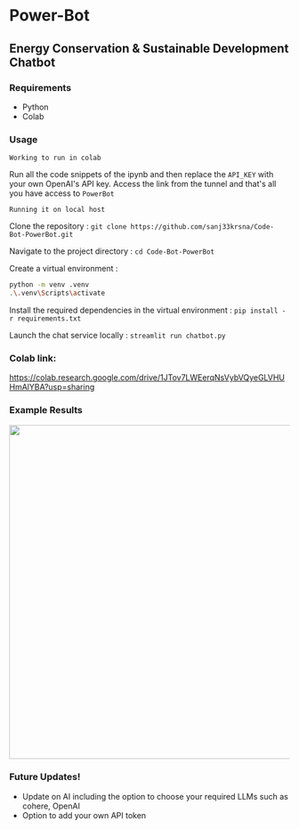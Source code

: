 # Power-Bot
## Energy Conservation & Sustainable Development Chatbot

### Requirements

* Python
* Colab

### Usage

```
Working to run in colab
```

Run all the code snippets of the ipynb and then replace the `API_KEY` with your own OpenAI's API key. Access the link from the tunnel and that's all you have access to `PowerBot`

```
Running it on local host
```
Clone the repository :
`git clone https://github.com/sanj33krsna/Code-Bot-PowerBot.git`

Navigate to the project directory :
`cd Code-Bot-PowerBot`

Create a virtual environment :
```bash
python -m venv .venv
.\.venv\Scripts\activate
```

Install the required dependencies in the virtual environment :
`pip install -r requirements.txt`

Launch the chat service locally :
`streamlit run chatbot.py`


### Colab link:

https://colab.research.google.com/drive/1JTov7LWEerqNsVybVQyeGLVHUHmAlYBA?usp=sharing

### Example Results
<p align = "center"> <img src="https://github.com/sanj33krsna/AI-ML-Stuff/tree/main/Code-Bot-PowerBot/Demo/codebot.gif" width="600"> </p>

### Future Updates!

- Update on AI including the option to choose your required LLMs such as cohere, OpenAI
- Option to add your own API token

